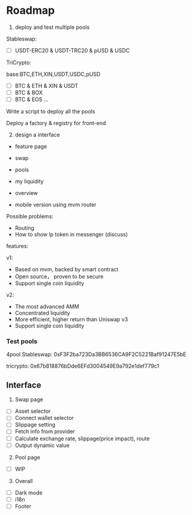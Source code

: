 # Roadmap

1. deploy and test multiple pools

Stableswap:

- [ ] USDT-ERC20 & USDT-TRC20 & pUSD & USDC

TriCrypto:

base:BTC,ETH,XIN,USDT,USDC,pUSD

- [ ] BTC & ETH & XIN & USDT
- [ ] BTC & BOX
- [ ] BTC & EOS
...

Write a script to deploy all the pools

Deploy a factory & registry for front-end


2. design a interface

- feature page
- swap
- pools
- my liquidity
- overview

- mobile version using mvm router


Possible problems:
- Routing
- How to show lp token in messenger (discuss)


features:

v1:
- Based on mvm, backed by smart contract
- Open source， proven to be secure
- Support single coin liquidity

v2:
- The most advanced AMM
- Concentrated liquidity
- More efficient, higher return than Uniswap v3
- Support single coin liquidity

### Test pools

4pool Stableswap: 0xF3F2ba723Da3BB6536CA9F2C5221Baf91247E5bE

tricrypto: 0x67b818876bDde6EFd3004549E9a792e1def779c1

## Interface

1. Swap page
- [ ] Asset selector
- [ ] Connect wallet selector
- [ ] Slippage setting
- [ ] Fetch info from provider
- [ ] Calculate exchange rate, slippage(price impact), route
- [ ] Output dynamic value

2. Pool page
- [ ] WIP

3. Overall
- [ ] Dark mode
- [ ] i18n
- [ ] Footer
